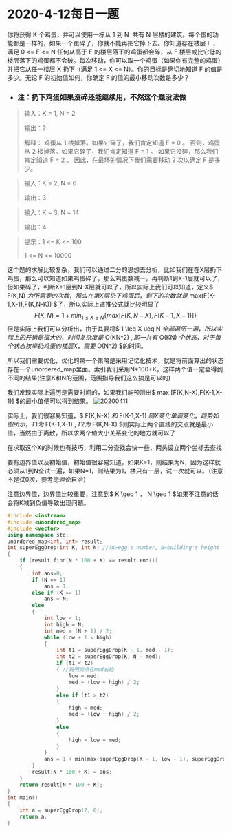 # 2020-4-12每日一题

你将获得 K 个鸡蛋，并可以使用一栋从 1 到 N  共有 N 层楼的建筑。每个蛋的功能都是一样的，如果一个蛋碎了，你就不能再把它掉下去。你知道存在楼层 F ，满足 0 <= F <= N 任何从高于 F 的楼层落下的鸡蛋都会碎，从 F 楼层或比它低的楼层落下的鸡蛋都不会破。每次移动，你可以取一个鸡蛋（如果你有完整的鸡蛋）并把它从任一楼层 X 扔下（满足 1 <= X <= N）。你的目标是确切地知道 F 的值是多少。无论 F 的初始值如何，你确定 F 的值的最小移动次数是多少？

* ### 注：扔下鸡蛋如果没碎还能继续用，不然这个题没法做

> 输入：K = 1, N = 2
> 
> 输出：2
> 
> 解释：
鸡蛋从 1 楼掉落。如果它碎了，我们肯定知道 F = 0 。
否则，鸡蛋从 2 楼掉落。如果它碎了，我们肯定知道 F = 1 。
如果它没碎，那么我们肯定知道 F = 2 。
因此，在最坏的情况下我们需要移动 2 次以确定 F 是多少。

> 输入：K = 2, N = 6
> 
> 输出：3

> 输入：K = 3, N = 14
> 
> 输出：4

> 提示：1 <= K <= 100
> 
> 1 <= N <= 10000

这个题的求解比较复杂，我们可以通过二分的思想去分析，比如我们在在X层扔下鸡蛋，那么可以知道如果鸡蛋碎了，那么鸡蛋数减一，再判断1到X-1层就可以了，但如果碎了，判断X+1层到N-X层就可以了，所以实际上我们可以知道，定义$ F(K,N) $为所需要的次数，那么在第X层扔下鸡蛋后，剩下的次数就是$ max(F(K-1,X-1),F(K,N-K)) $了，所以实际上递推公式就比较明显了
$$ F(K,N)=1+min _{1\leq X \leq N} \lbrace max [F(K,N-X),F(K-1,X-1)] \rbrace $$
但是实际上我们可以分析出，由于其要将$ 1 \leq X \leq N $全部遍历一遍，所以实际上的开销是很大的，时间复杂度是$ O(KN^2) $,即一共有$ O(KN) $个状态，对于每个状态枚举扔鸡蛋的楼层X，需要$ O(N^2) $的时间。

所以我们需要优化，优化的第一个策略是采用记忆化技术，就是将前面算出的状态存在一个unordered_map里面。索引我们采用N*100+K，这样两个值一定会得到不同的结果(注意K和N的范围，范围指导我们这么搞是可以的)

我们发现实际上遍历是需要时间的，如果我们能预测出$ max [F(K,N-X),F(K-1,X-1)] $的最小值便可以得到结果。
![20200411](img\leetcode\20200411.jpg)

实际上，我们很容易知道，$ F(K,N-X) $和$ F(K-1,X-1) $随X变化单调变化，趋势如图所示，T1为$ F(K-1,X-1) $,T2为$ F(K,N-X) $则实际上两个直线的交点就是最小值，当然由于离散，所以求两个值大小关系变化的地方就可以了

在求取这个X的时候也有技巧，利用二分查找会快一些，两头设立两个坐标去查找

要有边界值以及初始值，初始值很容易知道，如果K=1，则结果为N，因为这样就必须从1到N全试一遍，如果N=1，则结果为1，楼只有一层，试一次就可以。（注意不是试0次，要考虑理论自洽）

注意边界值，边界值比较重要，注意到$ K \geq 1 $，$ N \geq 1 $如果不注意的话会将K减到负值导致出现问题。

```cpp
#include <iostream>
#include <unordered_map>
#include <vector>
using namespace std;
unordered_map<int, int> result;
int superEggDrop(int K, int N) //?K=egg's number, N=building's height
{
    if (result.find(N * 100 + K) == result.end())
    {
        int ans=0;
        if (N == 1)
            ans = 1;
        else if (K == 1)
            ans = N;
        else
        {
            int low = 1;
            int high = N;
            int med = (N + 1) / 2;
            while (low + 1 < high)
            {
                int t1 = superEggDrop(K - 1, med - 1);
                int t2 = superEggDrop(K, N - med);
                if (t1 < t2)
                { //说明交点在med右边
                    low = med;
                    med = (low + high) / 2;
                }
                else if (t1 > t2)
                {
                    high = med;
                    med = (low + high) / 2;
                }
                else
                {
                    high = low = med;
                }
            }
            ans = 1 + min(max(superEggDrop(K - 1, low - 1), superEggDrop(K, N - low)), max(superEggDrop(K - 1, high - 1), superEggDrop(K, N - high)));
        }
        result[N * 100 + K] = ans;
    }
    return result[N * 100 + K];
}
int main()
{
    int a = superEggDrop(2, 6);
    return a;
}
```

